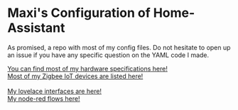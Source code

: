 # Maxi's Configuration of Home-Assistant
As promised, a repo with most of my config files.
Do not hesitate to open up an issue if you have any specific question on the YAML code I made.

[You can find most of my hardware specifications here!](documentation/hardware.md) <br>
[Most of my Zigbee IoT devices are listed here!](documentation/zigbee.md) <br>
<br>
[My lovelace interfaces are here!](.storage/) <br>
[My node-red flows here!](node-red/) <br>
